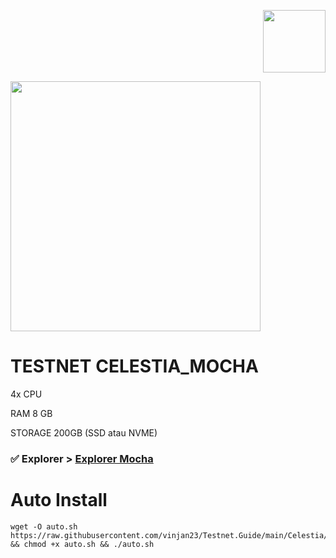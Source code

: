<p align="right">
  <img height="100" height="auto" src="https://user-images.githubusercontent.com/108977419/207516348-c160303a-57b0-4149-8118-b0d7785dfde8.jpg">
</p>

<p align="centre">
  <img height="400" height="auto" src="https://user-images.githubusercontent.com/108977419/208578898-e8d22371-98b8-4522-8109-a907d79d11ef.jpg">
</p>

# TESTNET CELESTIA_MOCHA

4x CPU

RAM 8 GB

STORAGE 200GB (SSD atau NVME)

### ✅️ Explorer > [Explorer Mocha](https://celestia.explorers.guru/)

# Auto Install
```
wget -O auto.sh https://raw.githubusercontent.com/vinjan23/Testnet.Guide/main/Celestia/auto.sh && chmod +x auto.sh && ./auto.sh
```

